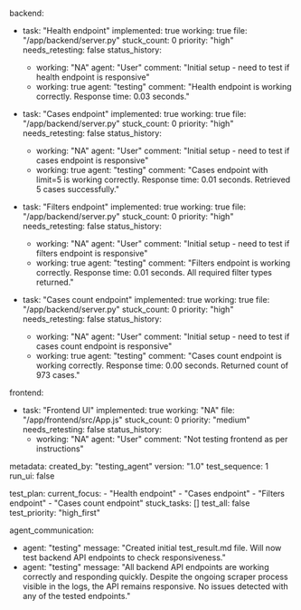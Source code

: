 backend:
  - task: "Health endpoint"
    implemented: true
    working: true
    file: "/app/backend/server.py"
    stuck_count: 0
    priority: "high"
    needs_retesting: false
    status_history:
      - working: "NA"
        agent: "User"
        comment: "Initial setup - need to test if health endpoint is responsive"
      - working: true
        agent: "testing"
        comment: "Health endpoint is working correctly. Response time: 0.03 seconds."

  - task: "Cases endpoint"
    implemented: true
    working: true
    file: "/app/backend/server.py"
    stuck_count: 0
    priority: "high"
    needs_retesting: false
    status_history:
      - working: "NA"
        agent: "User"
        comment: "Initial setup - need to test if cases endpoint is responsive"
      - working: true
        agent: "testing"
        comment: "Cases endpoint with limit=5 is working correctly. Response time: 0.01 seconds. Retrieved 5 cases successfully."

  - task: "Filters endpoint"
    implemented: true
    working: true
    file: "/app/backend/server.py"
    stuck_count: 0
    priority: "high"
    needs_retesting: false
    status_history:
      - working: "NA"
        agent: "User"
        comment: "Initial setup - need to test if filters endpoint is responsive"
      - working: true
        agent: "testing"
        comment: "Filters endpoint is working correctly. Response time: 0.01 seconds. All required filter types returned."

  - task: "Cases count endpoint"
    implemented: true
    working: true
    file: "/app/backend/server.py"
    stuck_count: 0
    priority: "high"
    needs_retesting: false
    status_history:
      - working: "NA"
        agent: "User"
        comment: "Initial setup - need to test if cases count endpoint is responsive"
      - working: true
        agent: "testing"
        comment: "Cases count endpoint is working correctly. Response time: 0.00 seconds. Returned count of 973 cases."

frontend:
  - task: "Frontend UI"
    implemented: true
    working: "NA"
    file: "/app/frontend/src/App.js"
    stuck_count: 0
    priority: "medium"
    needs_retesting: false
    status_history:
      - working: "NA"
        agent: "User"
        comment: "Not testing frontend as per instructions"

metadata:
  created_by: "testing_agent"
  version: "1.0"
  test_sequence: 1
  run_ui: false

test_plan:
  current_focus:
    - "Health endpoint"
    - "Cases endpoint"
    - "Filters endpoint"
    - "Cases count endpoint"
  stuck_tasks: []
  test_all: false
  test_priority: "high_first"

agent_communication:
  - agent: "testing"
    message: "Created initial test_result.md file. Will now test backend API endpoints to check responsiveness."
  - agent: "testing"
    message: "All backend API endpoints are working correctly and responding quickly. Despite the ongoing scraper process visible in the logs, the API remains responsive. No issues detected with any of the tested endpoints."